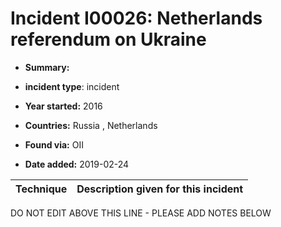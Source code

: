 # Incident I00026: Netherlands referendum on Ukraine

* **Summary:** 

* **incident type**: incident

* **Year started:** 2016

* **Countries:** Russia , Netherlands

* **Found via:** OII

* **Date added:** 2019-02-24
 

| Technique | Description given for this incident |
| --------- | ------------------------- |


DO NOT EDIT ABOVE THIS LINE - PLEASE ADD NOTES BELOW